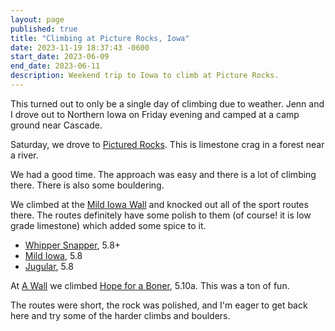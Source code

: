 ```yaml
---
layout: page
published: true
title: "Climbing at Picture Rocks, Iowa"
date: 2023-11-19 18:37:43 -0600
start_date: 2023-06-09
end_date: 2023-06-11
description: Weekend trip to Iowa to climb at Picture Rocks.
---
```


This turned out to only be a single day of climbing due to weather.
Jenn and I drove out to Northern Iowa on Friday evening and camped at a camp ground near Cascade.

Saturday, we drove to [Pictured Rocks](https://www.mountainproject.com/area/106086995/pictured-rocks).
This is limestone crag in a forest near a river.

We had a good time.
The approach was easy and there is a lot of climbing there.
There is also some bouldering.

We climbed at the [Mild Iowa Wall](https://www.mountainproject.com/area/106087218/mild-iowa-wall) and knocked out all of the sport routes there.
The routes definitely have some polish to them (of course! it is low grade limestone) which added some spice to it.

- [Whipper Snapper](https://www.mountainproject.com/route/106087222/whipper-snapper), 5.8+
- [Mild Iowa](https://www.mountainproject.com/route/106087226/mild-iowa), 5.8
- [Jugular](https://www.mountainproject.com/route/106087230/jugular), 5.8

At [A Wall](https://www.mountainproject.com/area/106087239/a-wall) we climbed [Hope for a Boner](https://www.mountainproject.com/route/106087242/hope-for-a-boner), 5.10a.
This was a ton of fun.

The routes were short, the rock was polished, and I'm eager to get back here and try some of the harder climbs and boulders.

